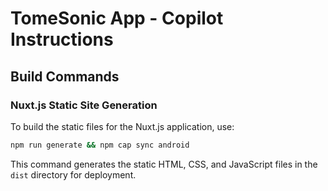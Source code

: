 # TomeSonic App - Copilot Instructions

## Build Commands

### Nuxt.js Static Site Generation
To build the static files for the Nuxt.js application, use:
```bash
npm run generate && npm cap sync android
```

This command generates the static HTML, CSS, and JavaScript files in the `dist` directory for deployment.
